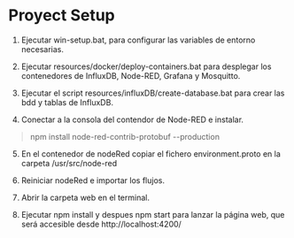 # Proyect Setup

1. Ejecutar win-setup.bat, para configurar las variables de entorno necesarias.

2. Ejecutar resources/docker/deploy-containers.bat para desplegar los contenedores de InfluxDB, Node-RED, Grafana y Mosquitto.

3. Ejecutar el script resources/influxDB/create-database.bat para crear las bdd y tablas de InfluxDB.

4. Conectar a la consola del contendor de Node-RED e instalar.

> npm install node-red-contrib-protobuf --production

5. En el contenedor de nodeRed copiar el fichero environment.proto en la carpeta /usr/src/node-red

6. Reiniciar nodeRed e importar los flujos.

7. Abrir la carpeta web en el terminal.

8. Ejecutar npm install y despues npm start para lanzar la página web, que será accesible desde http://localhost:4200/

